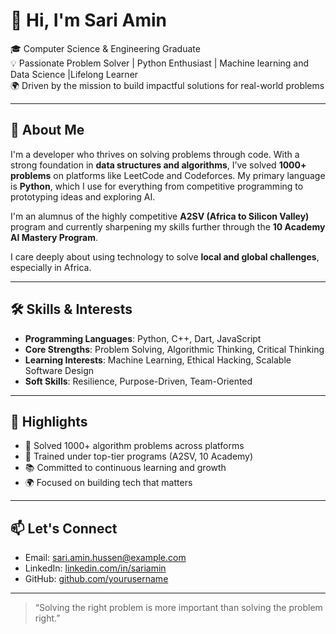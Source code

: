 # 👋 Hi, I'm Sari Amin

🎓 Computer Science & Engineering Graduate  
💡 Passionate Problem Solver | Python Enthusiast | Machine learning and Data Science |Lifelong Learner  
🌍 Driven by the mission to build impactful solutions for real-world problems

---

## 🧠 About Me

I'm a developer who thrives on solving problems through code. With a strong foundation in **data structures and algorithms**, I’ve solved **1000+ problems** on platforms like LeetCode and Codeforces. My primary language is **Python**, which I use for everything from competitive programming to prototyping ideas and exploring AI.

I'm an alumnus of the highly competitive **A2SV (Africa to Silicon Valley)** program and currently sharpening my skills further through the **10 Academy AI Mastery Program**.

I care deeply about using technology to solve **local and global challenges**, especially in Africa.

---

## 🛠️ Skills & Interests

- **Programming Languages**: Python, C++, Dart, JavaScript  
- **Core Strengths**: Problem Solving, Algorithmic Thinking, Critical Thinking  
- **Learning Interests**: Machine Learning, Ethical Hacking, Scalable Software Design  
- **Soft Skills**: Resilience, Purpose-Driven, Team-Oriented

---

## 📌 Highlights

- 🧠 Solved 1000+ algorithm problems across platforms  
- 🎯 Trained under top-tier programs (A2SV, 10 Academy)  
- 📚 Committed to continuous learning and growth  
- 🌍 Focused on building tech that matters

---

## 📫 Let's Connect

- Email: sari.amin.hussen@example.com  
- LinkedIn: [linkedin.com/in/sariamin](https://linkedin.com/in/ibnuamin4)  
- GitHub: [github.com/yourusername](https://github.com/Sari-Amin)

---

> “Solving the right problem is more important than solving the problem right.”
